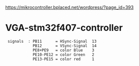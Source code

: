 
https://mikrocontroller.bplaced.net/wordpress/?page_id=393

# VGA-stm32f407-controller

```
 signals  : PB11      = HSync-Signal  13
            PB12      = VSync-Signal  14
            PE8+PE9   = color Blue    3
            PE10-PE12 = color Green   2
            PE13-PE15 = color red     1
```

